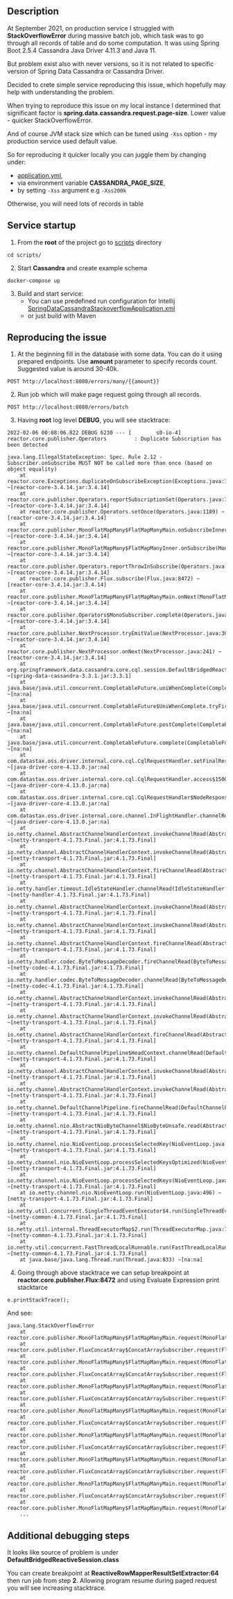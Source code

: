 ## Description
At September 2021, on production service I struggled with **StackOverflowError** during massive batch job, which task was to go through all records of table and do some computation.
It was using Spring Boot 2.5.4 Cassandra Java Driver 4.11.3 and Java 11.

But problem exist also with never versions, so it is not related to specific version of Spring Data Cassandra or Cassandra Driver.

Decided to crete simple service reproducing this issue, which hopefully may help with understanding the problem.

When trying to reproduce this issue on my local instance I determined that significant factor is  **spring.data.cassandra.request.page-size**. Lower value - quicker StackOverflowError.

And of course JVM stack size which can be tuned using `-Xss` option - my production service used default value.

So for reproducing it quicker locally you can juggle them by changing under:
   - [application.yml](/src/main/resources/application.yml),
   - via environment variable **CASSANDRA_PAGE_SIZE**,
   - by setting `-Xss` argument e.g `-Xss200k`

Otherwise, you will need lots of records in table

## Service startup
1. From the **root** of the project go to [scripts](./scripts) directory

``` 
cd scripts/
```

2. Start **Cassandra** and create example schema
```
docker-compose up
```

3. Build and start service:
   - You can use predefined run configuration for Intellij [SpringDataCassandraStackoverflowApplication.xml](./.run/SpringDataCassandraStackoverflowApplication.run.xml)
   - or just build with Maven

## Reproducing the issue
1. At the beginning fill in the database with some data. You can do it using prepared endpoints.
Use **amount** parameter to specify records count. Suggested value is around 30-40k.
```
POST http://localhost:8080/errors/many/{{amount}}
```

2. Run job which will make page request going through all records.
```
POST http://localhost:8080/errors/batch
```

3. Having **root** log level **DEBUG**, you will see stacktrace:
```
2022-02-06 00:08:06.822 DEBUG 6230 --- [        s0-io-4] reactor.core.publisher.Operators         : Duplicate Subscription has been detected

java.lang.IllegalStateException: Spec. Rule 2.12 - Subscriber.onSubscribe MUST NOT be called more than once (based on object equality)
	at reactor.core.Exceptions.duplicateOnSubscribeException(Exceptions.java:180) ~[reactor-core-3.4.14.jar:3.4.14]
	at reactor.core.publisher.Operators.reportSubscriptionSet(Operators.java:1084) ~[reactor-core-3.4.14.jar:3.4.14]
	at reactor.core.publisher.Operators.setOnce(Operators.java:1189) ~[reactor-core-3.4.14.jar:3.4.14]
	at reactor.core.publisher.MonoFlatMapMany$FlatMapManyMain.onSubscribeInner(MonoFlatMapMany.java:146) ~[reactor-core-3.4.14.jar:3.4.14]
	at reactor.core.publisher.MonoFlatMapMany$FlatMapManyInner.onSubscribe(MonoFlatMapMany.java:245) ~[reactor-core-3.4.14.jar:3.4.14]
	at reactor.core.publisher.Operators.reportThrowInSubscribe(Operators.java:226) ~[reactor-core-3.4.14.jar:3.4.14]
	at reactor.core.publisher.Flux.subscribe(Flux.java:8472) ~[reactor-core-3.4.14.jar:3.4.14]
	at reactor.core.publisher.MonoFlatMapMany$FlatMapManyMain.onNext(MonoFlatMapMany.java:195) ~[reactor-core-3.4.14.jar:3.4.14]
	at reactor.core.publisher.Operators$MonoSubscriber.complete(Operators.java:1816) ~[reactor-core-3.4.14.jar:3.4.14]
	at reactor.core.publisher.NextProcessor.tryEmitValue(NextProcessor.java:301) ~[reactor-core-3.4.14.jar:3.4.14]
	at reactor.core.publisher.NextProcessor.onNext(NextProcessor.java:241) ~[reactor-core-3.4.14.jar:3.4.14]
	at org.springframework.data.cassandra.core.cql.session.DefaultBridgedReactiveSession$DefaultReactiveResultSet.lambda$fetchMore$2(DefaultBridgedReactiveSession.java:306) ~[spring-data-cassandra-3.3.1.jar:3.3.1]
	at java.base/java.util.concurrent.CompletableFuture.uniWhenComplete(CompletableFuture.java:863) ~[na:na]
	at java.base/java.util.concurrent.CompletableFuture$UniWhenComplete.tryFire(CompletableFuture.java:841) ~[na:na]
	at java.base/java.util.concurrent.CompletableFuture.postComplete(CompletableFuture.java:510) ~[na:na]
	at java.base/java.util.concurrent.CompletableFuture.complete(CompletableFuture.java:2147) ~[na:na]
	at com.datastax.oss.driver.internal.core.cql.CqlRequestHandler.setFinalResult(CqlRequestHandler.java:321) ~[java-driver-core-4.13.0.jar:na]
	at com.datastax.oss.driver.internal.core.cql.CqlRequestHandler.access$1500(CqlRequestHandler.java:94) ~[java-driver-core-4.13.0.jar:na]
	at com.datastax.oss.driver.internal.core.cql.CqlRequestHandler$NodeResponseCallback.onResponse(CqlRequestHandler.java:652) ~[java-driver-core-4.13.0.jar:na]
	at com.datastax.oss.driver.internal.core.channel.InFlightHandler.channelRead(InFlightHandler.java:257) ~[java-driver-core-4.13.0.jar:na]
	at io.netty.channel.AbstractChannelHandlerContext.invokeChannelRead(AbstractChannelHandlerContext.java:379) ~[netty-transport-4.1.73.Final.jar:4.1.73.Final]
	at io.netty.channel.AbstractChannelHandlerContext.invokeChannelRead(AbstractChannelHandlerContext.java:365) ~[netty-transport-4.1.73.Final.jar:4.1.73.Final]
	at io.netty.channel.AbstractChannelHandlerContext.fireChannelRead(AbstractChannelHandlerContext.java:357) ~[netty-transport-4.1.73.Final.jar:4.1.73.Final]
	at io.netty.handler.timeout.IdleStateHandler.channelRead(IdleStateHandler.java:286) ~[netty-handler-4.1.73.Final.jar:4.1.73.Final]
	at io.netty.channel.AbstractChannelHandlerContext.invokeChannelRead(AbstractChannelHandlerContext.java:379) ~[netty-transport-4.1.73.Final.jar:4.1.73.Final]
	at io.netty.channel.AbstractChannelHandlerContext.invokeChannelRead(AbstractChannelHandlerContext.java:365) ~[netty-transport-4.1.73.Final.jar:4.1.73.Final]
	at io.netty.channel.AbstractChannelHandlerContext.fireChannelRead(AbstractChannelHandlerContext.java:357) ~[netty-transport-4.1.73.Final.jar:4.1.73.Final]
	at io.netty.handler.codec.ByteToMessageDecoder.fireChannelRead(ByteToMessageDecoder.java:327) ~[netty-codec-4.1.73.Final.jar:4.1.73.Final]
	at io.netty.handler.codec.ByteToMessageDecoder.channelRead(ByteToMessageDecoder.java:299) ~[netty-codec-4.1.73.Final.jar:4.1.73.Final]
	at io.netty.channel.AbstractChannelHandlerContext.invokeChannelRead(AbstractChannelHandlerContext.java:379) ~[netty-transport-4.1.73.Final.jar:4.1.73.Final]
	at io.netty.channel.AbstractChannelHandlerContext.invokeChannelRead(AbstractChannelHandlerContext.java:365) ~[netty-transport-4.1.73.Final.jar:4.1.73.Final]
	at io.netty.channel.AbstractChannelHandlerContext.fireChannelRead(AbstractChannelHandlerContext.java:357) ~[netty-transport-4.1.73.Final.jar:4.1.73.Final]
	at io.netty.channel.DefaultChannelPipeline$HeadContext.channelRead(DefaultChannelPipeline.java:1410) ~[netty-transport-4.1.73.Final.jar:4.1.73.Final]
	at io.netty.channel.AbstractChannelHandlerContext.invokeChannelRead(AbstractChannelHandlerContext.java:379) ~[netty-transport-4.1.73.Final.jar:4.1.73.Final]
	at io.netty.channel.AbstractChannelHandlerContext.invokeChannelRead(AbstractChannelHandlerContext.java:365) ~[netty-transport-4.1.73.Final.jar:4.1.73.Final]
	at io.netty.channel.DefaultChannelPipeline.fireChannelRead(DefaultChannelPipeline.java:919) ~[netty-transport-4.1.73.Final.jar:4.1.73.Final]
	at io.netty.channel.nio.AbstractNioByteChannel$NioByteUnsafe.read(AbstractNioByteChannel.java:166) ~[netty-transport-4.1.73.Final.jar:4.1.73.Final]
	at io.netty.channel.nio.NioEventLoop.processSelectedKey(NioEventLoop.java:722) ~[netty-transport-4.1.73.Final.jar:4.1.73.Final]
	at io.netty.channel.nio.NioEventLoop.processSelectedKeysOptimized(NioEventLoop.java:658) ~[netty-transport-4.1.73.Final.jar:4.1.73.Final]
	at io.netty.channel.nio.NioEventLoop.processSelectedKeys(NioEventLoop.java:584) ~[netty-transport-4.1.73.Final.jar:4.1.73.Final]
	at io.netty.channel.nio.NioEventLoop.run(NioEventLoop.java:496) ~[netty-transport-4.1.73.Final.jar:4.1.73.Final]
	at io.netty.util.concurrent.SingleThreadEventExecutor$4.run(SingleThreadEventExecutor.java:986) ~[netty-common-4.1.73.Final.jar:4.1.73.Final]
	at io.netty.util.internal.ThreadExecutorMap$2.run(ThreadExecutorMap.java:74) ~[netty-common-4.1.73.Final.jar:4.1.73.Final]
	at io.netty.util.concurrent.FastThreadLocalRunnable.run(FastThreadLocalRunnable.java:30) ~[netty-common-4.1.73.Final.jar:4.1.73.Final]
	at java.base/java.lang.Thread.run(Thread.java:833) ~[na:na]
```
4. Going through above stacktrace we can setup breakpoint at **reactor.core.publisher.Flux:8472** and using Evaluate Expression print stacktarce
```
e.printStackTrace();
```
And see:
```
java.lang.StackOverflowError
	at reactor.core.publisher.MonoFlatMapMany$FlatMapManyMain.request(MonoFlatMapMany.java:112)
	at reactor.core.publisher.FluxConcatArray$ConcatArraySubscriber.request(FluxConcatArray.java:276)
	at reactor.core.publisher.MonoFlatMapMany$FlatMapManyMain.request(MonoFlatMapMany.java:112)
	at reactor.core.publisher.FluxConcatArray$ConcatArraySubscriber.request(FluxConcatArray.java:276)
	at reactor.core.publisher.MonoFlatMapMany$FlatMapManyMain.request(MonoFlatMapMany.java:112)
	at reactor.core.publisher.FluxConcatArray$ConcatArraySubscriber.request(FluxConcatArray.java:276)
	at reactor.core.publisher.MonoFlatMapMany$FlatMapManyMain.request(MonoFlatMapMany.java:112)
	at reactor.core.publisher.FluxConcatArray$ConcatArraySubscriber.request(FluxConcatArray.java:276)
	at reactor.core.publisher.MonoFlatMapMany$FlatMapManyMain.request(MonoFlatMapMany.java:112)
	at reactor.core.publisher.FluxConcatArray$ConcatArraySubscriber.request(FluxConcatArray.java:276)
	at reactor.core.publisher.MonoFlatMapMany$FlatMapManyMain.request(MonoFlatMapMany.java:112)
	at reactor.core.publisher.FluxConcatArray$ConcatArraySubscriber.request(FluxConcatArray.java:276)
	at reactor.core.publisher.MonoFlatMapMany$FlatMapManyMain.request(MonoFlatMapMany.java:112)
	at reactor.core.publisher.FluxConcatArray$ConcatArraySubscriber.request(FluxConcatArray.java:276)
	at reactor.core.publisher.MonoFlatMapMany$FlatMapManyMain.request(MonoFlatMapMany.java:112)
	...
```

## Additional debugging steps
It looks like source of problem is under **DefaultBridgedReactiveSession.class**

You can create breakpoint at **ReactiveRowMapperResultSetExtractor:64** then run job from step **2**.
Allowing program resume during paged request you will see increasing stacktrace.
